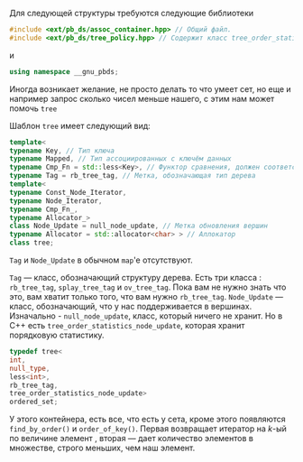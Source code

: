 Для следующей структуры требуются следующие библиотеки

``` C++
#include <ext/pb_ds/assoc_container.hpp> // Общий файл.
#include <ext/pb_ds/tree_policy.hpp> // Содержит класс tree_order_statistics_node_update
```

и

``` C++
using namespace __gnu_pbds;
```

Иногда возникает желание, не просто делать то что умеет сет, но еще и
например запрос сколько чисел меньше нашего, с этим нам может помочь
`tree`

Шаблон `tree` имеет следующий вид:

``` C++
template<
typename Key, // Тип ключа
typename Mapped, // Тип ассоциированных с ключём данных
typename Cmp_Fn = std::less<Key>, // Функтор сравнения, должен соответствовать оператору <
typename Tag = rb_tree_tag, // Метка, обозначающая тип дерева
template<
typename Const_Node_Iterator,
typename Node_Iterator,
typename Cmp_Fn_,
typename Allocator_>
class Node_Update = null_node_update, // Метка обновления вершин
typename Allocator = std::allocator<char> > // Аллокатор
class tree;
```

`Tag` и `Node_Update` в обычном `map`'e отсутствуют.

`Tag` — класс, обозначающий структуру дерева. Есть три класса :
`rb_tree_tag`, `splay_tree_tag` и `ov_tree_tag`. Пока вам не нужно знать
что это, вам хватит только того, что вам нужно `rb_tree_tag`.
`Node_Update` — класс, обозначающий, что у нас поддерживается в
вершинах. Изначально - `null_node_update`, класс, который ничего
не хранит. Но в C++ есть `tree_order_statistics_node_update`, которая
хранит порядковую статистику.

``` C++
typedef tree<
int,
null_type,
less<int>,
rb_tree_tag,
tree_order_statistics_node_update>
ordered_set;
```

У этого контейнера, есть все, что есть у сета, кроме этого появляются
`find_by_order()` и `order_of_key()`. Первая возвращает итератор на
$k$-ый по величине элемент , вторая — дает количество элементов в
множестве, строго меньших, чем наш элемент.